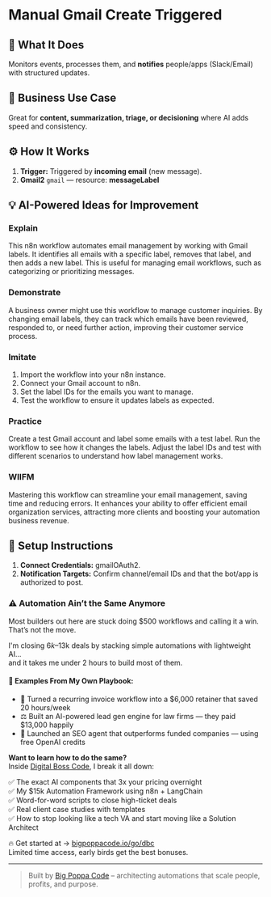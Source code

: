# Manual Gmail Create Triggered
  ## 🚀 What It Does
  Monitors events, processes them, and **notifies** people/apps (Slack/Email) with structured updates.
  
  ## 💼 Business Use Case
  Great for **content, summarization, triage, or decisioning** where AI adds speed and consistency.
  
  ## ⚙️ How It Works
  1. **Trigger:** Triggered by **incoming email** (new message).
  2. **Gmail2** `gmail` — resource: **messageLabel**
  
  ## 💡 AI-Powered Ideas for Improvement
  ### Explain
This n8n workflow automates email management by working with Gmail labels. It identifies all emails with a specific label, removes that label, and then adds a new label. This is useful for managing email workflows, such as categorizing or prioritizing messages.

### Demonstrate
A business owner might use this workflow to manage customer inquiries. By changing email labels, they can track which emails have been reviewed, responded to, or need further action, improving their customer service process.

### Imitate
1. Import the workflow into your n8n instance.
2. Connect your Gmail account to n8n.
3. Set the label IDs for the emails you want to manage.
4. Test the workflow to ensure it updates labels as expected.

### Practice
Create a test Gmail account and label some emails with a test label. Run the workflow to see how it changes the labels. Adjust the label IDs and test with different scenarios to understand how label management works.

### WIIFM
Mastering this workflow can streamline your email management, saving time and reducing errors. It enhances your ability to offer efficient email organization services, attracting more clients and boosting your automation business revenue.
  
  ## 🔧 Setup Instructions
  1. **Connect Credentials:** gmailOAuth2.
2. **Notification Targets:** Confirm channel/email IDs and that the bot/app is authorized to post.
  
### ⚠️ Automation Ain’t the Same Anymore

Most builders out here are stuck doing $500 workflows and calling it a win.  
That’s not the move.  

I'm closing $6k–$13k deals by stacking simple automations with lightweight AI...  
and it takes me under 2 hours to build most of them.

#### 🧠 Examples From My Own Playbook:
- 🔁 Turned a recurring invoice workflow into a $6,000 retainer that saved 20 hours/week  
- ⚖️ Built an AI-powered lead gen engine for law firms — they paid $13,000 happily  
- 🚀 Launched an SEO agent that outperforms funded companies — using free OpenAI credits  

**Want to learn how to do the same?**  
Inside [Digital Boss Code](https://bigpoppacode.io/go/dbc), I break it all down:

✅ The exact AI components that 3x your pricing overnight  
✅ My $15k Automation Framework using n8n + LangChain  
✅ Word-for-word scripts to close high-ticket deals  
✅ Real client case studies with templates  
✅ How to stop looking like a tech VA and start moving like a Solution Architect  

🔥 Get started at → [bigpoppacode.io/go/dbc](https://bigpoppacode.io/go/dbc)  
Limited time access, early birds get the best bonuses.

---
> Built by [Big Poppa Code](https://bigpoppacode.io) – architecting automations that scale people, profits, and purpose.
  